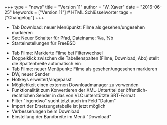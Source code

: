 +++
type = "news"
title = "Version 11"
author = "W. Xaver"
date = "2016-06-25"
keywords = ["Version 11"] # HTML Schlüsselwörter
tags = ["Changelog"]
+++

- Tab Download: neuer Menüpunkt: Filme als gesehen/ungesehen markieren
- Set: Neuer Schalter für Pfad, Dateiname: %a, %b
- Starteinstellungen für FreeBSD
<!--more-->
- Tab Filme: Markierte Filme bei Filterwechsel
- Doppelklick zwischen die Tabellenspalten (Filme, Download, Abo) stellt die Spaltenbreite automatisch ein
- Tab Filme: neuer Menüpunkt: Filme als gesehen/ungesehen markieren
- DW, neuer Sender
- Hotkeys erweitert/angepasst
- Möglichkeit einen externen Downloadmanager zu verwenden
- Funktionalität zum Konvertieren der XML-Untertitel der öffentlich-rechtlichen Sender in das von VLC unterstützte SRT-Format
- Filter "irgendwo" sucht jetzt auch im Feld "Datum"
- Import der Ersetzungstabelle ist jetzt möglich
- Verbesserungen beim Download
- Einstellung der Bandbreite im Menü "Download"
